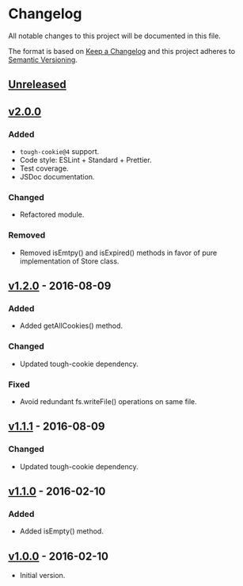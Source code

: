 # Changelog

All notable changes to this project will be documented in this file.

The format is based on [Keep a Changelog](http://keepachangelog.com/en/1.0.0/)
and this project adheres to [Semantic Versioning](http://semver.org/spec/v2.0.0.html).

## [Unreleased]

## [v2.0.0]
### Added
- `tough-cookie@4` support.
- Code style: ESLint + Standard + Prettier.
- Test coverage.
- JSDoc documentation.

### Changed
- Refactored module.

### Removed
- Removed isEmtpy() and isExpired() methods in favor of pure implementation of Store class.

## [v1.2.0] - 2016-08-09
### Added
- Added getAllCookies() method.

### Changed
- Updated tough-cookie dependency.

### Fixed
- Avoid redundant fs.writeFile() operations on same file.

## [v1.1.1] - 2016-08-09
### Changed
- Updated tough-cookie dependency.

## [v1.1.0] - 2016-02-10
### Added
- Added isEmpty() method.

## [v1.0.0] - 2016-02-10
- Initial version.

[unreleased]: https://github.com/ivanmarban/tough-cookie-file-store/compare/v2.0.0...develop
[v2.0.0]: https://github.com/ivanmarban/tough-cookie-file-store/compare/v1.2.0...v2.0.0
[v1.2.0]: https://github.com/ivanmarban/tough-cookie-file-store/compare/v1.1.1...v1.2.0
[v1.1.1]: https://github.com/ivanmarban/tough-cookie-file-store/compare/v1.1.0...v1.1.1
[v1.1.0]: https://github.com/ivanmarban/tough-cookie-file-store/compare/v1.0.0...v1.1.0
[v1.0.0]: https://github.com/ivanmarban/tough-cookie-file-store/releases/tag/v1.0.0
